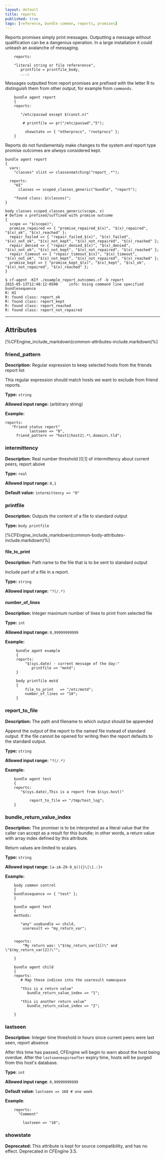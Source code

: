 ```yaml
---
layout: default
title: reports
published: true
tags: [reference, bundle common, reports, promises]
---
```


Reports promises simply print messages. Outputting a message without
qualification can be a dangerous operation. In a large installation it could
unleash an avalanche of messaging.

```cf3
    reports:

    "literal string or file refererence",
       printfile = printfile_body,
       ...;
```

Messages outputted from report promises are prefixed with the letter R to
distinguish them from other output, for example from `commands`.

```cf3
    bundle agent report
    {
    reports:

       "/etc/passwd except $(const.n)"

        # printfile => pr("/etc/passwd","5");

         showstate => { "otherprocs", "rootprocs" };
    }
```

Reports do not fundamentaly make changes to the system and report type promise
outcomes are *always* considered kept.

```cf3
bundle agent report
{
  vars:
    "classes" slist => classesmatching("report_.*");

  reports:
    "HI"
      classes => scoped_classes_generic("bundle", "report");

    "found class: $(classes)";
}

body classes scoped_classes_generic(scope, x)
# Define x prefixed/suffixed with promise outcome
{
  scope => "$(scope)";
  promise_repaired => { "promise_repaired_$(x)", "$(x)_repaired", "$(x)_ok", "$(x)_reached" };
  repair_failed => { "repair_failed_$(x)", "$(x)_failed", "$(x)_not_ok", "$(x)_not_kept", "$(x)_not_repaired", "$(x)_reached" };
  repair_denied => { "repair_denied_$(x)", "$(x)_denied", "$(x)_not_ok", "$(x)_not_kept", "$(x)_not_repaired", "$(x)_reached" };
  repair_timeout => { "repair_timeout_$(x)", "$(x)_timeout", "$(x)_not_ok", "$(x)_not_kept", "$(x)_not_repaired", "$(x)_reached" };
  promise_kept => { "promise_kept_$(x)", "$(x)_kept", "$(x)_ok", "$(x)_not_repaired", "$(x)_reached" };
}
```

```console
$ cf-agent -KIf ./example_report_outcomes.cf -b report
2015-05-13T12:48:12-0500     info: Using command line specified bundlesequence
R: HI
R: found class: report_ok
R: found class: report_kept
R: found class: report_reached
R: found class: report_not_repaired
```

****

## Attributes ##

[%CFEngine_include_markdown(common-attributes-include.markdown)%]

### friend_pattern

**Description:** Regular expression to keep selected hosts from the friends
report list

This regular expression should match hosts we want to exclude from
friend reports.

**Type:** `string`

**Allowed input range:** (arbitrary string)

**Example:**

```cf3
reports:
   "Friend status report"
           lastseen => "0",
     friend_pattern => "host1|host2|.*\.domain\.tld";
```

### intermittency

**Description:** Real number threshold [0,1] of intermittency about current
peers, report above

**Type:** `real`

**Allowed input range:** `0,1`

**Default value:** `intermittency => "0"`


### printfile

**Description:** Outputs the content of a file to standard output

**Type:** `body printfile`

[%CFEngine_include_markdown(common-body-attributes-include.markdown)%]

#### file_to_print

**Description:** Path name to the file that is to be sent to standard
output

Include part of a file in a report.

**Type:** `string`

**Allowed input range:** `"?(/.*)`

#### number_of_lines

**Description:** Integer maximum number of lines to print from selected
file

**Type:** `int`

**Allowed input range:** `0,99999999999`

**Example:**

```cf3
     bundle agent example
     {
     reports:
         "$(sys.date) - current message of the day:"
            printfile => "motd";
     }

     body printfile motd
     {
         file_to_print   => "/etc/motd";
         number_of_lines => "10";
     }
```


### report_to_file

**Description:** The path and filename to which output should be appended

Append the output of the report to the named file instead of standard output.
If the file cannot be opened for writing then the report defaults to the
standard output.

**Type:** `string`

**Allowed input range:** `"?(/.*)`

**Example:**

```cf3
    bundle agent test
    {
    reports:
       "$(sys.date),This is a report from $(sys.host)"

           report_to_file => "/tmp/test_log";
    }
```

### bundle_return_value_index

**Description:** The promiser is to be interpreted as a literal value that
the caller can accept as a result for this bundle; in other words, a
return value with array index defined by this attribute.

Return values are limited to scalars.

**Type:** `string`

**Allowed input range:** `[a-zA-Z0-9_$(){}\[\].:]+`

**Example:**

```cf3
    body common control
    {
    bundlesequence => { "test" };
    }

    bundle agent test
    {
    methods:

       "any" usebundle => child,
        useresult => "my_return_var";


    reports:
        "My return was: \"$(my_return_var[1])\" and \"$(my_return_var[2])\"";

    }

    bundle agent child
    {
    reports:
       # Map these indices into the useresult namespace

       "this is a return value"
          bundle_return_value_index => "1";

       "this is another return value"
          bundle_return_value_index => "2";

    }
```


### lastseen

**Description**: Integer time threshold in hours since current peers were
last seen, report absence

After this time has passed, CFEngine will begin to warn about the host
being overdue. After the `lastseenexpireafter` expiry time, hosts will be
purged from this host's database.

**Type**: `int`

**Allowed input range**: `0,99999999999`

**Default value**: `lastseen => 168 # one week`

**Example**:

```cf3
    reports:
      "Comment"

        lastseen => "10";
```

### showstate

**Deprecated:** This attribute is kept for source compatibility,
and has no effect. Deprecated in CFEngine 3.5.
